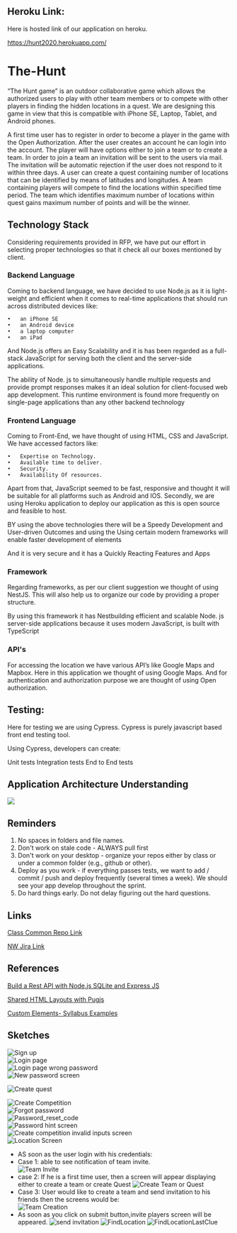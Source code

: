 ## Heroku Link:
   Here is hosted link of our application on heroku.
   
   https://hunt2020.herokuapp.com/

# The-Hunt
“The Hunt game” is an outdoor collaborative game which allows the authorized users to play with other team members or to compete with other players in finding the hidden locations in a quest. We are designing this game in view that this is compatible with iPhone SE, Laptop, Tablet, and Android phones. 

A first time user has to register in order to become a player in the game with the Open Authorization. After the user creates an account he can login into the account. The player will have options either to join a team or to create a team. In order to join a team an invitation will be sent to the users via mail. The invitation will be automatic rejection if the user does not respond to it within three days.
A user can create a quest containing number of locations that can be identified by means of latitudes and longitudes. A team containing players will compete to find the locations within specified time period. The team which identifies maximum number of locations within quest gains maximum number of points and will be the winner.

## Technology Stack

Considering requirements provided in RFP, we have put our effort in selecting proper technologies so that it check all our boxes mentioned by client. 

### Backend Language

Coming to backend language, we have decided to use Node.js as it is light-weight and efficient when it comes to real-time applications that should run across distributed devices like:

    •	an iPhone SE
    •	an Android device
    •	a laptop computer
    •	an iPad 

And Node.js offers an Easy Scalability and it is has been regarded as a full-stack JavaScript for serving both the client and the server-side applications.

The ability of Node. js to simultaneously handle multiple requests and provide prompt responses makes it an ideal solution for client-focused web app development. This runtime environment is found more frequently on single-page applications than any other backend technology
    
### Frontend Language

Coming to Front-End, we have thought of using HTML, CSS and JavaScript. We have accessed factors like:

    •	Expertise on Technology.
    •	Available time to deliver.
    •	Security.
    •	Availability Of resources.

Apart from that, JavaScript seemed to be fast, responsive and thought it will be suitable for all platforms such as Android and IOS. Secondly, we are using Heroku application to deploy our application as this is open source and feasible to host. 

BY using  the above technologies there will be a Speedy Development and User-driven Outcomes and  using the Using certain modern frameworks will enable faster development of elements 

And it is very secure and it has a Quickly Reacting Features and Apps

### Framework

Regarding frameworks, as per our client suggestion we thought of using NestJS. This will also help us to organize our code by providing a proper structure.

By using this framework it has Nestbuilding efficient and  scalable Node. js server-side applications because it uses  modern JavaScript, is built with TypeScript

### API's 

For accessing the location we have various API’s like Google Maps and Mapbox. Here in this application we thought of using Google Maps. And for authentication and authorization purpose we are thought of using Open authorization.

## Testing:
  
 Here for testing we are using Cypress. Cypress is purely javascript based front end testing tool.
 
 Using Cypress, developers can create:

Unit tests
Integration tests
End to End tests


## Application Architecture Understanding

![](https://github.com/Krishna-Koyyalamudi/The-Hunt/blob/master/ArchitectureDiagram.png)


## Reminders

1. No spaces in folders and file names.
1. Don't work on stale code - ALWAYS pull first
1. Don't work on your desktop - organize your repos either by class or under a common folder (e.g., github or other). 
1. Deploy as you work - if everything passes tests, we want to add / commit / push and deploy frequently (several times a week).  We should see your app develop throughout the sprint.
1. Do hard things early. Do not delay figuring out the hard questions. 

## Links

[Class Common Repo Link](https://github.com/Krishna-Koyyalamudi/The-Hunt)

[NW Jira Link](http://cs04.nwmissouri.edu/secure/RapidBoard.jspa?rapidView=4&projectKey=GDPGAM&view=planning&selectedIssue=GDPGAM-266&issueLimit=100)

## References

[Build a Rest API with Node.js SQLite and Express JS](https://developerhowto.com/2018/12/29/build-a-rest-api-with-node-js-and-express-js/)

[Shared HTML Layouts with Pugjs](https://dev.to/nkratzmeyer/shared-html-layouts-with-pugjs-2j04)

[Custom Elements- Syllabus Examples](https://denisecase.github.io/44-691-gdp1-syllabus/)


## Sketches

![Sign up](https://github.com/Krishna-Koyyalamudi/The-Hunt/blob/master/UI/UI_Screens/SignUp_Screen.png) <br>
![Login page](https://github.com/Krishna-Koyyalamudi/The-Hunt/blob/master/UI/UI_Screens/LoginScreen%20.png) <br>
![Login page wrong password](https://github.com/Krishna-Koyyalamudi/The-Hunt/blob/master/UI/UI_Screens/LoginWrongPasswordScreen.png) <br>
![New password screen](https://github.com/Krishna-Koyyalamudi/The-Hunt/blob/master/UI/UI_Screens/New_password.png)

![Create quest](https://github.com/Krishna-Koyyalamudi/The-Hunt/blob/master/UI/UI_Screens/create_q.png) <br>

![Create Competition](https://github.com/Krishna-Koyyalamudi/The-Hunt/blob/master/UI/UI_Screens/Create_Competition.PNG)<br>
![Forgot password](https://github.com/Krishna-Koyyalamudi/The-Hunt/blob/master/UI/UI_Screens/ForgotPassword.png)<br>
![Password_reset_code](https://github.com/Krishna-Koyyalamudi/The-Hunt/blob/master/UI/UI_Screens/Password_reset_Code.png)<br>
![Password hint screen](https://github.com/Krishna-Koyyalamudi/The-Hunt/blob/master/UI/UI_Screens/PasswordHint.png)<br>
![Create competition invalid inputs screen](https://github.com/Krishna-Koyyalamudi/The-Hunt/blob/master/UI/UI_Screens/Two.PNG)<br>
![Location Screen](https://github.com/Krishna-Koyyalamudi/The-Hunt/blob/master/UI/UI_Screens/Location_Screen.jpeg)
- AS soon as the user login with his credentials:<br>
- Case 1: able to see notification of team invite.<br>
![Team Invite](https://github.com/Krishna-Koyyalamudi/The-Hunt/blob/master/UI/UI_Screens/TeamInvite.png)<br>
- case 2: If he is a first time user, then a screen will appear displaying either to create a team or create Quest
![Create Team or Quest](https://github.com/Krishna-Koyyalamudi/The-Hunt/blob/master/UI/UI_Screens/Hunt.png)
- Case 3: User would like to create a team and send invitation to his friends then the screens would be:<br>
![Team Creation](https://github.com/Krishna-Koyyalamudi/The-Hunt/blob/master/UI/UI_Screens/Teamcreation.png)<br>
- As soon as you click on submit button,invite players screen will be appeared.
![send invitation](https://github.com/Krishna-Koyyalamudi/The-Hunt/blob/master/UI/UI_Screens/inviteplayers.png)
![FindLocation](https://github.com/Krishna-Koyyalamudi/The-Hunt/blob/master/UI/UI_Screens/Find_Location.png)
![FindLocationLastClue](https://github.com/Krishna-Koyyalamudi/The-Hunt/blob/master/UI/UI_Screens/FindLocationLastClue.png)





 


